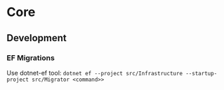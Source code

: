 # Core

## Development

### EF Migrations

Use dotnet-ef tool: `dotnet ef --project src/Infrastructure --startup-project src/Migrator <command>>`